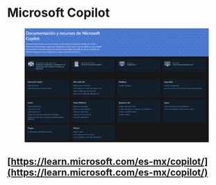 # Microsoft Copilot

<figure><img src="../../.gitbook/assets/Microsoft_Copilot_20240424.png" alt=""><figcaption></figcaption></figure>

## [https://learn.microsoft.com/es-mx/copilot/](https://learn.microsoft.com/es-mx/copilot/)

